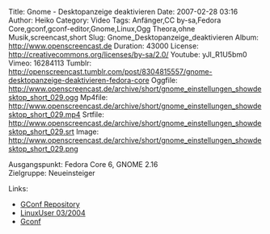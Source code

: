 Title: Gnome - Desktopanzeige deaktivieren
Date: 2007-02-28 03:16
Author: Heiko
Category: Video
Tags: Anfänger,CC by-sa,Fedora Core,gconf,gconf-editor,Gnome,Linux,Ogg Theora,ohne Musik,screencast,short
Slug: Gnome_Desktopanzeige_deaktivieren
Album: http://www.openscreencast.de
Duration: 43000
License: http://creativecommons.org/licenses/by-sa/2.0/
Youtube: yJI_R1U5bm0
Vimeo: 16284113
Tumblr: http://openscreencast.tumblr.com/post/8304815557/gnome-desktopanzeige-deaktivieren-fedora-core
Oggfile: http://www.openscreencast.de/archive/short/gnome_einstellungen_showdesktop_short_029.ogg
Mp4file: http://www.openscreencast.de/archive/short/gnome_einstellungen_showdesktop_short_029.mp4
Srtfile: http://www.openscreencast.de/archive/short/gnome_einstellungen_showdesktop_short_029.srt
Image: http://www.openscreencast.de/archive/short/gnome_einstellungen_showdesktop_short_029.png

Ausgangspunkt: Fedora Core 6, GNOME 2.16  
Zielgruppe: Neueinsteiger  

Links:

  * [GConf Repository](http://www.gnome.org/learn/admin-guide/latest/gconf-24.html)
  * [LinuxUser 03/2004](http://www.linux-user.de/ausgabe/2004/03/028-gconf/index.html)
  * [Gconf](http://en.wikipedia.org/wiki/Gconf)

